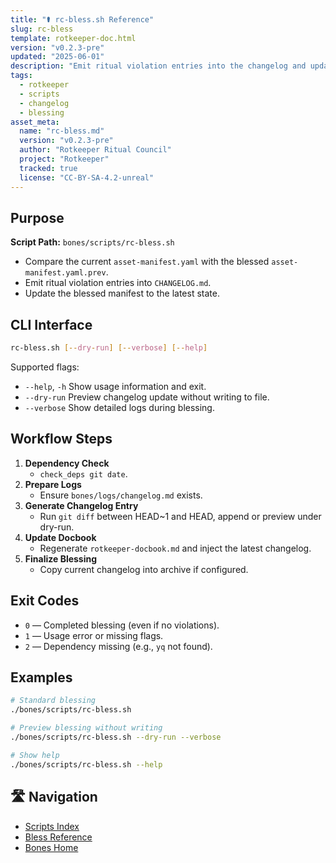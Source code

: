 ```yaml
---
title: "⚰️ rc-bless.sh Reference"
slug: rc-bless
template: rotkeeper-doc.html
version: "v0.2.3-pre"
updated: "2025-06-01"
description: "Emit ritual violation entries into the changelog and update the blessed manifest."
tags:
  - rotkeeper
  - scripts
  - changelog
  - blessing
asset_meta:
  name: "rc-bless.md"
  version: "v0.2.3-pre"
  author: "Rotkeeper Ritual Council"
  project: "Rotkeeper"
  tracked: true
  license: "CC-BY-SA-4.2-unreal"
---
```

<!--
🎨 Sora Prompt:
"A moonlit catacomb where rc-bless.sh inscribes new ritual violations into the changelog, candles flickering on tombstones of forgotten versions."
-->
<!-- Begin Ritual Script Documentation -->
## Purpose

**Script Path:** `bones/scripts/rc-bless.sh`

<!-- The sacred objectives of rc-bless.sh -->

- Compare the current `asset-manifest.yaml` with the blessed `asset-manifest.yaml.prev`.
- Emit ritual violation entries into `CHANGELOG.md`.
- Update the blessed manifest to the latest state.

## CLI Interface

<!-- How to invoke the blessing ceremony -->

```bash
rc-bless.sh [--dry-run] [--verbose] [--help]
```

Supported flags:
- `--help`, `-h`
  Show usage information and exit.
- `--dry-run`
  Preview changelog update without writing to file.
- `--verbose`
  Show detailed logs during blessing.

## Workflow Steps

<!-- Sequential rites performed by the script -->

1. **Dependency Check**
   - `check_deps git date`.
2. **Prepare Logs**
   - Ensure `bones/logs/changelog.md` exists.
3. **Generate Changelog Entry**
   - Run `git diff` between HEAD~1 and HEAD, append or preview under dry-run.
4. **Update Docbook**
   - Regenerate `rotkeeper-docbook.md` and inject the latest changelog.
5. **Finalize Blessing**
   - Copy current changelog into archive if configured.

## Exit Codes

<!-- Symbolic outcomes of incantation -->

- `0` — Completed blessing (even if no violations).
- `1` — Usage error or missing flags.
- `2` — Dependency missing (e.g., `yq` not found).

## Examples

<!-- Sample invocations for celebratory rites -->

```bash
# Standard blessing
./bones/scripts/rc-bless.sh

# Preview blessing without writing
./bones/scripts/rc-bless.sh --dry-run --verbose

# Show help
./bones/scripts/rc-bless.sh --help
```

## 🛣️ Navigation
<!-- Quick navigation links -->
- [Scripts Index](scripts/index.html)
- [Bless Reference](scripts/rc-bless.html)
- [Bones Home](index.html)

<!--
Limerick 1:
There once was a tomb full of code,
Where each artifact bore a load.
When blessings were cast,
The past versions passed,
And the changelog commemorated each node.

Limerick 2:
In crypts where old manifests lie,
rc-bless makes the spirits comply.
It notes every shift,
Each version’s swift drift,
Then seals the new state by and by.
-->
